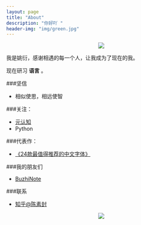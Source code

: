 ```yaml
---
layout: page
title: "About"
description: "你好吖 "
header-img: "img/green.jpg"
---
```



<center>
    <p><img src="http://7xlfkx.com1.z0.glb.clouddn.com/white2.jpg" align="center"></p>
</center>

我是姚衍，感谢相遇的每一个人，让我成为了现在的我。

现在研习 **语言** 。

###坚信


- 相似使思，相远使智


###关注：

- [元认知](http://www.mesule.com/)
- Python

###代表作：

- [《24款最值得推荐的中文字体》](http://cnfeat.com/blog/2015/05/22/a-24-chinese-fonts/)

###我的朋友们

- [BuzhiNote](http://BuzhiNote.com)

###联系

- [知乎@陈素封](http://www.zhihu.com/people/Feat)


<center>
    <p><img src="http://i173.photobucket.com/albums/w63/cnfeat/2015-08-29-2_zpsqj7po8eo.png" align="center"></p>
</center>






